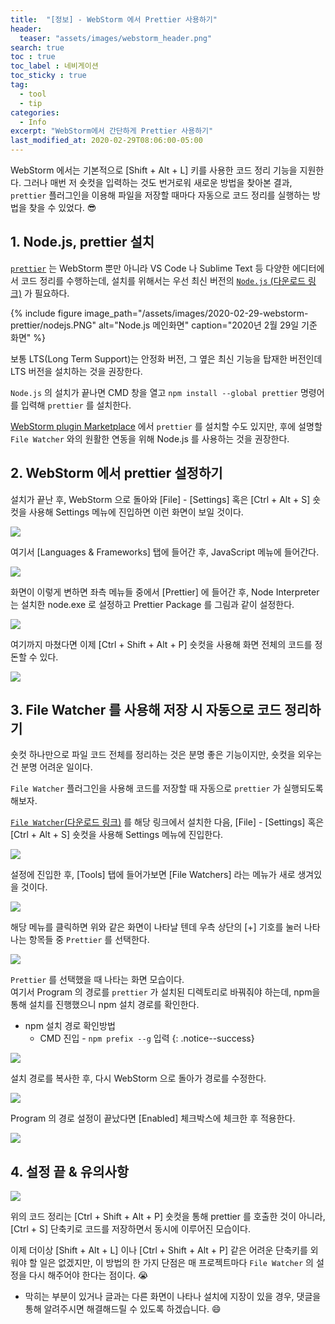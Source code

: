 ```yaml
---
title:  "[정보] - WebStorm 에서 Prettier 사용하기"
header:
  teaser: "assets/images/webstorm_header.png"
search: true
toc : true
toc_label : 네비게이션
toc_sticky : true
tag:
  - tool
  - tip
categories:
  - Info
excerpt: "WebStorm에서 간단하게 Prettier 사용하기"
last_modified_at: 2020-02-29T08:06:00-05:00
---
```

WebStorm 에서는 기본적으로 [Shift + Alt + L] 키를 사용한 코드 정리 기능을 지원한다. 그러나 매번 저 숏컷을 입력하는 것도 번거로워 새로운 방법을 찾아본 결과, `prettier` 플러그인을 이용해 파일을 저장할 때마다 자동으로 코드 정리를 실행하는 방법을 찾을 수 있었다. 😎

## 1. Node.js, prettier 설치   
[`prettier`](https://prettier.io/) 는 WebStorm 뿐만 아니라 VS Code 나 Sublime Text 등 다양한 에디터에서 코드 정리를 수행하는데,  설치를 위해서는 우선 최신 버전의 [`Node.js` (다운로드 링크)](https://nodejs.org/en/) 가 필요하다.   


{% include figure image_path="/assets/images/2020-02-29-webstorm-prettier/nodejs.PNG" alt="Node.js 메인화면" caption="2020년 2월 29일 기준 화면" %}

보통 LTS(Long Term Support)는 안정화 버전, 그 옆은 최신 기능을 탑재한 버전인데 LTS 버전을 설치하는 것을 권장한다.   

`Node.js` 의 설치가 끝나면 CMD 창을 열고 `npm install --global prettier` 명령어를 입력해 `prettier` 를 설치한다.  

[WebStorm plugin Marketplace](https://plugins.jetbrains.com/plugin/10456-prettier) 에서 `prettier` 를 설치할 수도 있지만, 후에 설명할 `File Watcher` 와의 원활한 연동을 위해 Node.js 를 사용하는 것을 권장한다.

## 2. WebStorm 에서 prettier 설정하기
설치가 끝난 후, WebStorm 으로 돌아와 [File] - [Settings] 혹은 [Ctrl + Alt + S] 숏컷을 사용해 Settings 메뉴에 진입하면 이런 화면이 보일 것이다.   

<img src = "/assets/images/2020-02-29-webstorm-prettier/setting_1.PNG"/>    


여기서 [Languages & Frameworks] 탭에 들어간 후, JavaScript 메뉴에 들어간다.


<img src = "/assets/images/2020-02-29-webstorm-prettier/setting_2.PNG"/>   


화면이 이렇게 변하면 좌측 메뉴들 중에서 [Prettier] 에 들어간 후, Node Interpreter 는 설치한 node.exe 로 설정하고 Prettier Package 를 그림과 같이 설정한다.   


<img src = "/assets/images/2020-02-29-webstorm-prettier/setting_3.PNG"/>    


여기까지 마쳤다면 이제 [Ctrl + Shift + Alt + P] 숏컷을 사용해 화면 전체의 코드를 정돈할 수 있다.   

<img src = "/assets/images/2020-02-29-webstorm-prettier/prettier1.gif"/>  

## 3. File Watcher 를 사용해 저장 시 자동으로 코드 정리하기

숏컷 하나만으로 파일 코드 전체를 정리하는 것은 분명 좋은 기능이지만, 숏컷을 외우는 건 분명 어려운 일이다.   


`File Watcher` 플러그인을 사용해 코드를 저장할 때 자동으로 `prettier` 가 실행되도록 해보자.


[`File Watcher`(다운로드 링크)](https://plugins.jetbrains.com/plugin/7177-file-watchers) 를 해당 링크에서 설치한 다음, [File] - [Settings] 혹은 [Ctrl + Alt + S] 숏컷을 사용해 Settings 메뉴에 진입한다.   

<img src = "/assets/images/2020-02-29-webstorm-prettier/setting_4.PNG"/>  

설정에 진입한 후, [Tools] 탭에 들어가보면 [File Watchers] 라는 메뉴가 새로 생겨있을 것이다.    

<img src = "/assets/images/2020-02-29-webstorm-prettier/setting_5.PNG"/>

해당 메뉴를 클릭하면 위와 같은 화면이 나타날 텐데 우측 상단의 [+] 기호를 눌러 나타나는 항목들 중 `Prettier` 를 선택한다.   

<img src = "/assets/images/2020-02-29-webstorm-prettier/setting_6.PNG"/>   


`Prettier` 를 선택했을 때 나타는 화면 모습이다.   
여기서 Program 의 경로를 `prettier` 가 설치된 디렉토리로 바꿔줘야 하는데, npm을 통해 설치를 진행했으니 npm 설치 경로를 확인한다.  

- npm 설치 경로 확인방법
  - CMD 진입 - `npm prefix --g` 입력
{: .notice--success}

<img src = "/assets/images/2020-02-29-webstorm-prettier/setting_7.PNG"/>

설치 경로를 복사한 후, 다시 WebStorm 으로 돌아가 경로를 수정한다.

<img src = "/assets/images/2020-02-29-webstorm-prettier/setting_8.PNG"/>

Program 의 경로 설정이 끝났다면 [Enabled] 체크박스에 체크한 후 적용한다.

<img src = "/assets/images/2020-02-29-webstorm-prettier/setting_9.PNG"/>

## 4. 설정 끝 & 유의사항  
<img src = "/assets/images/2020-02-29-webstorm-prettier/prettier2.gif"/>  


위의 코드 정리는 [Ctrl + Shift + Alt + P] 숏컷을 통해 prettier 를 호출한 것이 아니라, [Ctrl + S] 단축키로 코드를 저장하면서 동시에 이루어진 모습이다.


이제 더이상 [Shift + Alt + L] 이나 [Ctrl + Shift + Alt + P] 같은 어려운 단축키를 외워야 할 일은 없겠지만, 이 방법의 한 가지 단점은 매 프로젝트마다 `File Watcher` 의 설정을 다시 해주어야 한다는 점이다. 😭


- 막히는 부분이 있거나 글과는 다른 화면이 나타나 설치에 지장이 있을 경우, 댓글을 통해 알려주시면 해결해드릴 수 있도록 하겠습니다. 😄

